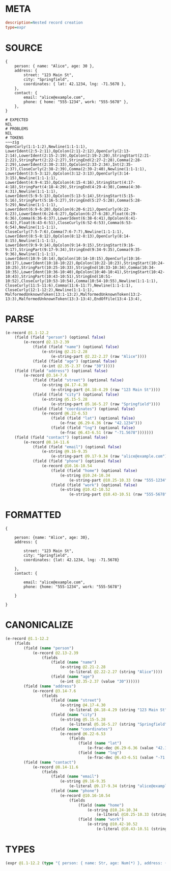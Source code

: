 # META
~~~ini
description=Nested record creation
type=expr
~~~
# SOURCE
~~~roc
{
    person: { name: "Alice", age: 30 },
    address: {
        street: "123 Main St",
        city: "Springfield",
        coordinates: { lat: 42.1234, lng: -71.5678 },
    },
    contact: {
        email: "alice@example.com",
        phone: { home: "555-1234", work: "555-5678" },
    },
}
~~~
~~~
# EXPECTED
NIL
# PROBLEMS
NIL
# TOKENS
~~~zig
OpenCurly(1:1-1:2),Newline(1:1-1:1),
LowerIdent(2:5-2:11),OpColon(2:11-2:12),OpenCurly(2:13-2:14),LowerIdent(2:15-2:19),OpColon(2:19-2:20),StringStart(2:21-2:22),StringPart(2:22-2:27),StringEnd(2:27-2:28),Comma(2:28-2:29),LowerIdent(2:30-2:33),OpColon(2:33-2:34),Int(2:35-2:37),CloseCurly(2:38-2:39),Comma(2:39-2:40),Newline(1:1-1:1),
LowerIdent(3:5-3:12),OpColon(3:12-3:13),OpenCurly(3:14-3:15),Newline(1:1-1:1),
LowerIdent(4:9-4:15),OpColon(4:15-4:16),StringStart(4:17-4:18),StringPart(4:18-4:29),StringEnd(4:29-4:30),Comma(4:30-4:31),Newline(1:1-1:1),
LowerIdent(5:9-5:13),OpColon(5:13-5:14),StringStart(5:15-5:16),StringPart(5:16-5:27),StringEnd(5:27-5:28),Comma(5:28-5:29),Newline(1:1-1:1),
LowerIdent(6:9-6:20),OpColon(6:20-6:21),OpenCurly(6:22-6:23),LowerIdent(6:24-6:27),OpColon(6:27-6:28),Float(6:29-6:36),Comma(6:36-6:37),LowerIdent(6:38-6:41),OpColon(6:41-6:42),Float(6:43-6:51),CloseCurly(6:52-6:53),Comma(6:53-6:54),Newline(1:1-1:1),
CloseCurly(7:5-7:6),Comma(7:6-7:7),Newline(1:1-1:1),
LowerIdent(8:5-8:12),OpColon(8:12-8:13),OpenCurly(8:14-8:15),Newline(1:1-1:1),
LowerIdent(9:9-9:14),OpColon(9:14-9:15),StringStart(9:16-9:17),StringPart(9:17-9:34),StringEnd(9:34-9:35),Comma(9:35-9:36),Newline(1:1-1:1),
LowerIdent(10:9-10:14),OpColon(10:14-10:15),OpenCurly(10:16-10:17),LowerIdent(10:18-10:22),OpColon(10:22-10:23),StringStart(10:24-10:25),StringPart(10:25-10:33),StringEnd(10:33-10:34),Comma(10:34-10:35),LowerIdent(10:36-10:40),OpColon(10:40-10:41),StringStart(10:42-10:43),StringPart(10:43-10:51),StringEnd(10:51-10:52),CloseCurly(10:53-10:54),Comma(10:54-10:55),Newline(1:1-1:1),
CloseCurly(11:5-11:6),Comma(11:6-11:7),Newline(1:1-1:1),
CloseCurly(12:1-12:2),Newline(1:1-1:1),
MalformedUnknownToken(13:1-13:2),MalformedUnknownToken(13:2-13:3),MalformedUnknownToken(13:3-13:4),EndOfFile(13:4-13:4),
~~~
# PARSE
~~~clojure
(e-record @1.1-12.2
	(field (field "person") (optional false)
		(e-record @2.13-2.39
			(field (field "name") (optional false)
				(e-string @2.21-2.28
					(e-string-part @2.22-2.27 (raw "Alice"))))
			(field (field "age") (optional false)
				(e-int @2.35-2.37 (raw "30")))))
	(field (field "address") (optional false)
		(e-record @3.14-7.6
			(field (field "street") (optional false)
				(e-string @4.17-4.30
					(e-string-part @4.18-4.29 (raw "123 Main St"))))
			(field (field "city") (optional false)
				(e-string @5.15-5.28
					(e-string-part @5.16-5.27 (raw "Springfield"))))
			(field (field "coordinates") (optional false)
				(e-record @6.22-6.53
					(field (field "lat") (optional false)
						(e-frac @6.29-6.36 (raw "42.1234")))
					(field (field "lng") (optional false)
						(e-frac @6.43-6.51 (raw "-71.5678")))))))
	(field (field "contact") (optional false)
		(e-record @8.14-11.6
			(field (field "email") (optional false)
				(e-string @9.16-9.35
					(e-string-part @9.17-9.34 (raw "alice@example.com"))))
			(field (field "phone") (optional false)
				(e-record @10.16-10.54
					(field (field "home") (optional false)
						(e-string @10.24-10.34
							(e-string-part @10.25-10.33 (raw "555-1234"))))
					(field (field "work") (optional false)
						(e-string @10.42-10.52
							(e-string-part @10.43-10.51 (raw "555-5678")))))))))
~~~
# FORMATTED
~~~roc
{

	person: {name: "Alice", age: 30},
	address: {

		street: "123 Main St",
		city: "Springfield",
		coordinates: {lat: 42.1234, lng: -71.5678}

	},
	contact: {

		email: "alice@example.com",
		phone: {home: "555-1234", work: "555-5678"}

	}

}
~~~
# CANONICALIZE
~~~clojure
(e-record @1.1-12.2
	(fields
		(field (name "person")
			(e-record @2.13-2.39
				(fields
					(field (name "name")
						(e-string @2.21-2.28
							(e-literal @2.22-2.27 (string "Alice"))))
					(field (name "age")
						(e-int @2.35-2.37 (value "30"))))))
		(field (name "address")
			(e-record @3.14-7.6
				(fields
					(field (name "street")
						(e-string @4.17-4.30
							(e-literal @4.18-4.29 (string "123 Main St"))))
					(field (name "city")
						(e-string @5.15-5.28
							(e-literal @5.16-5.27 (string "Springfield"))))
					(field (name "coordinates")
						(e-record @6.22-6.53
							(fields
								(field (name "lat")
									(e-frac-dec @6.29-6.36 (value "42.1234")))
								(field (name "lng")
									(e-frac-dec @6.43-6.51 (value "-71.5678")))))))))
		(field (name "contact")
			(e-record @8.14-11.6
				(fields
					(field (name "email")
						(e-string @9.16-9.35
							(e-literal @9.17-9.34 (string "alice@example.com"))))
					(field (name "phone")
						(e-record @10.16-10.54
							(fields
								(field (name "home")
									(e-string @10.24-10.34
										(e-literal @10.25-10.33 (string "555-1234"))))
								(field (name "work")
									(e-string @10.42-10.52
										(e-literal @10.43-10.51 (string "555-5678"))))))))))))
~~~
# TYPES
~~~clojure
(expr @1.1-12.2 (type "{ person: { name: Str, age: Num(*) }, address: { street: Str, city: Str, coordinates: { lat: Frac(*), lng: Frac(*) } }, contact: { email: Str, phone: { home: Str, work: Str } } }"))
~~~
